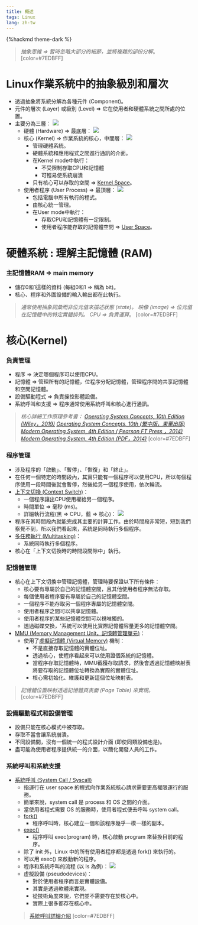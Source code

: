 ```yaml
---
title: 概述
tags: Linux
lang: zh-tw
---
```


{%hackmd theme-dark %}

> *抽象思維 => 暫時忽略大部分的細節，並將複雜的部份分解*。
> [color=#7EDBFF]

# Linux作業系統中的抽象級別和層次
- 透過抽象將系統分解為各種元件 (Component)。
- 元件的層次 (Layer) 或級別 (Level) => 它在使用者和硬體系統之間所處的位置。
- 主要分為三層：
    ![](https://i.imgur.com/2lCqzRd.png)
    - 硬體 (Hardware) => 最底層：
        ![](https://i.imgur.com/OGrDolh.png)
    - 核心 (Kernel) => 作業系統的核心，中間層：
        ![](https://i.imgur.com/3o2rkdB.png)
        - 管理硬體系統。
        - 硬體系統和應用程式之間進行通訊的介面。
        - 在Kernel mode中執行：
            - 不受限制存取CPU和記憶體
            - 可輕易使系統崩潰
        - 只有核心可以存取的空間 => [Kernel Space](https://zh.wikipedia.org/wiki/%E4%BD%BF%E7%94%A8%E8%80%85%E7%A9%BA%E9%96%93)。
    - 使用者程序 (User Process) => 最頂層：
        ![](https://i.imgur.com/WVOzGO0.png)
        - 包括電腦中所有執行的程式。
        - 由核心統一管理。
        - 在User mode中執行：
            - 存取CPU和記憶體有一定限制。
            - 使用者程序能存取的記憶體空間 => [User Space](https://zh.wikipedia.org/wiki/%E4%BD%BF%E7%94%A8%E8%80%85%E7%A9%BA%E9%96%93)。

# 硬體系統 : 理解主記憶體 (RAM)
### 主記憶體RAM => main memory
- 儲存0和1這樣的資料 (每組0和1 => 稱為 bit)。
- 核心、程序和外圍設備的輸入輸出都在此執行。

> *通常使用抽象詞彙而非位元值來描述狀態 (state)。
> 映像 (image) => 位元值在記憶體中的特定實體排列。
> CPU => 負責運算*。
> [color=#7EDBFF]

# 核心(Kernel)
### 負責管理
- 程序 => 決定哪個程序可以使用CPU。
- 記憶體 => 管理所有的記憶體，位程序分配記憶體，管理程序間的共享記憶體和空閒記憶體。
- 設備驅動程式 => 負責操控影體設備。
- 系統呼叫和支援 => 程序通常使用系統呼叫和核心進行通訊。
> *核心詳細工作原理參考書：
> [Operating System Concepts, 10th Edition (Wiley，2019)](https://www.tenlong.com.tw/products/9781119454083)
> [Operating System Concepts, 10th (繁中版，東華出版)](https://www.tenlong.com.tw/products/9789865522506?list_name=trs-t)
> [Modern Operating System, 4th Edition ( Pearson FT Press ，2014)](https://www.tenlong.com.tw/products/9781292061429)
> [Modern Operating System, 4th Edition (PDF，2014)](http://index-of.es/Varios-2/Modern%20Operating%20Systems%204th%20Edition.pdf)*
> [color=#7EDBFF]

### 程序管理
- 涉及程序的「啟動」、「暫停」、「恢復」和「終止」。
- 在任何一個特定的時間段內，其實只能有一個程序可以使用CPU，所以每個程序使用一段時間後就會暫停，然後給另一個程序使用，依次輪流。
- [上下文切換 (Context Switch)](https://yang-docs.readthedocs.io/en/latest/linux/contextswitch.html#id4)：
    - 一個程序讓出CPU使用權給另一個程序。
    - 時間單位 => 毫秒 (ms)。
    - 詳細執行流程(黑 => CPU，藍 => 核心)：
        ![](https://i.imgur.com/RgbWrwp.png)
- 程序在其時間段內就能完成其主要的計算工作。由於時間段非常短，短到我們察覺不到，所以我們看起來，系統是同時執行多個程序。
- [多任務執行 (Multitasking)](https://zh.wikipedia.org/wiki/%E5%A4%9A%E4%BB%BB%E5%8A%A1%E5%A4%84%E7%90%86)：
    - 系統同時執行多個程序。
- 核心在「上下文切換時的時間段間隙中」執行。

### 記憶體管理
- 核心在上下文切換中管理記憶體，管理時要保證以下所有條件：
    - 核心要有專屬於自己的記憶體空間，且其他使用者程序無法存取。
    - 每個使用者程序要有專屬於自己的記憶體空間。
    - 一個程序不能存取另一個程序專屬的記憶體空間。
    - 使用者程序之間可以共享記憶體。
    - 使用者程序的某些記憶體空間可以視唯獨的。
    - 透過磁碟交換，'系統可以使用比實際記憶體容量更多的記憶體空間。
- [MMU (Memory Management Unit，記憶體管理單元)](https://zh.wikipedia.org/wiki/%E5%86%85%E5%AD%98%E7%AE%A1%E7%90%86%E5%8D%95%E5%85%83)：
    - 使用了[虛擬記憶體 (Virtual Memory)](https://zh.wikipedia.org/wiki/%E8%99%9A%E6%8B%9F%E5%86%85%E5%AD%98) 機制：
        - 不是直接存取記憶體的實體位址。
        - 透過核心，使程序看起來可以使用證個系統的記憶體。
        - 當程序存取記憶體時，MMU截獲存取請求，然後會透過記憶體映射表將要存取的記憶體位址轉換為實際的實體位址。
        - 核心需初始化、維護和更新這個位址映射表。
> *記憶體位置映射透過記憶體頁表面 (Page Table) 來實現。*
> [color=#7EDBFF]

### 設備驅動程式和設備管理
- 設備只能在核心模式中被存取。
- 存取不當會讓系統崩潰。
- 不同設備間，沒有一個統一的程式設計介面 (即使同類設備也是)。
- 盡可能為使用者程序提供統一的介面，以簡化開發人員的工作。

### 系統呼叫和系統支援
- [系統呼叫 (System Call / Syscall)](https://zh.wikipedia.org/zh-tw/%E7%B3%BB%E7%B5%B1%E8%AA%BF%E7%94%A8)
    - 指運行在 user space 的程式向作業系統核心請求需要更高權限運行的服務。
    - 簡單來說，system call 是 process 和 OS 之間的介面。
    - 當使用者程式需要 OS 的服務時，使用者程式便去呼叫 system call。
    - [fork()](https://blog.gtwang.org/programming/c-fork-tutorial-multi-process-programming/)
        - 程序呼叫時，核心建立一個和該程序幾乎一模一樣的副本。
    - [exec()](https://www.cntofu.com/book/46/linux_system/linuxxi_tong_bian_cheng_zhi_jin_cheng_ff08_wu_ff09.md)
        - 程序呼叫 exec(program) 時，核心啟動 program 來替換目前的程序。
    - 除了 init 外，Linux 中的所有使用者程序都是透過 fork() 來執行的。
    - 可以用 exec() 來啟動新的程序。
    - 程序和系統呼叫的流程 (以 ls 為例)：
        ![](https://i.imgur.com/uuFPTCU.png)
    - 虛擬設備 (pseudodevices)：
        - 對於使用者程序而言是實體設備。
        - 其實是透過軟體來實現。
        - 從技術角度來說，它們並不需要存在於核心中。
        - 實際上很多都存在核心中。
    > [系統呼叫詳細介紹](https://hackmd.io/@combo-tw/Linux-%E8%AE%80%E6%9B%B8%E6%9C%83/%2F%40combo-tw%2FBJPoAcqQS)
    > [color=#7EDBFF]